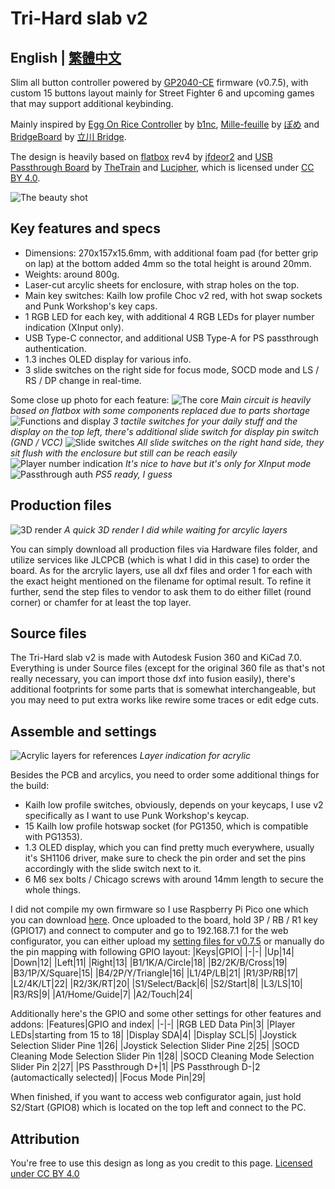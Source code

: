 # Tri-Hard slab v2
## **English | [繁體中文](README_zh-TW.md)**
Slim all button controller powered by [GP2040-CE](https://gp2040-ce.info/) firmware (v0.7.5), with custom 15 buttons layout mainly for Street Fighter 6 and upcoming games that may support additional keybinding.

Mainly inspired by [Egg On Rice Controller](https://github.com/b1nc/Egg-On-Rice-Controller) by [b1nc](https://github.com/b1nc), [Mille-feuille](https://pomegd.booth.pm/items/2685530) by [ぽめ](https://twitter.com/pomegd) and [BridgeBoard](https://bridgeshop.booth.pm/items/4869470) by [立川 Bridge](https://twitter.com/GBB_tachikawa).

The design is heavily based on [flatbox](https://github.com/jfedor2/flatbox) rev4 by [jfdeor2](https://github.com/jfedor2) and [USB Passthrough Board](https://github.com/OpenStickCommunity/Hardware/tree/main/USB%20Passthrough%20Board) by [TheTrain](https://github.com/TheTrainGoes) and [Lucipher](https://github.com/arntsonl), which is licensed under [CC BY 4.0](https://creativecommons.org/licenses/by/4.0/).

![The beauty shot](images/ths-000-main.jpg)
## Key features and specs
- Dimensions: 270x157x15.6mm, with additional foam pad (for better grip on lap) at the bottom added 4mm so the total height is around 20mm.
- Weights: around 800g.
- Laser-cut arcylic sheets for enclosure, with strap holes on the top.
- Main key switches: Kailh low profile Choc v2 red, with hot swap sockets and Punk Workshop's key caps.
- 1 RGB LED for each key, with additional 4 RGB LEDs for player number indication (XInput only).
- USB Type-C connector, and additional USB Type-A for PS passthrough authentication.
- 1.3 inches OLED display for various info.
- 3 slide switches on the right side for focus mode, SOCD mode and LS / RS / DP change in real-time.

Some close up photo for each feature:
![The core](images/ths-001-RP2040.jpg)
_Main circuit is heavily based on flatbox with some components replaced due to parts shortage_
![Functions and display](images/ths-002-menu-and-display.jpg)
_3 tactile switches for your daily stuff and the display on the top left, there's additional slide switch for display pin switch (GND / VCC)_
![Slide switches](images/ths-003-slide-switches.jpg)
_All slide switches on the right hand side, they sit flush with the enclosure but still can be reach easily_
![Player number indication](images/ths-004-player-led.jpg)
_It's nice to have but it's only for XInput mode_
![Passthrough auth](images/ths-005-PS-passthrough.jpg)
_PS5 ready, I guess_

## Production files
![3D render](images/tri-hard_slab_v2_render.png)
_A quick 3D render I did while waiting for arcylic layers_

You can simply download all production files via Hardware files folder, and utilize services like JLCPCB (which is what I did in this case) to order the board. As for the arcrylic layers, use all dxf files and order 1 for each with the exact height mentioned on the filename for optimal result.
To refine it further, send the step files to vendor to ask them to do either fillet (round corner) or chamfer for at least the top layer.

## Source files
The Tri-Hard slab v2 is made with Autodesk Fusion 360 and KiCad 7.0.
Everything is under Source files (except for the original 360 file as that's not really necessary, you can import those dxf into fusion easily), there's additional footprints for some parts that is somewhat interchangeable, but you may need to put extra works like rewire some traces or edit edge cuts.

## Assemble and settings
![Acrylic layers for references](images/tri-hard_slab_v2_render_exploded.png)
_Layer indication for acrylic_

Besides the PCB and arcylics, you need to order some additional things for the build:
- Kailh low profile switches, obviously, depends on your keycaps, I use v2 specifically as I want to use Punk Workshop's keycap.
- 15 Kailh low profile hotswap socket (for PG1350, which is compatible with PG1353).
- 1.3 OLED display, which you can find pretty much everywhere, usually it's SH1106 driver, make sure to check the pin order and set the pins accordingly with the slide switch next to it.
- 6 M6 sex bolts / Chicago screws with around 14mm length to secure the whole things.

I did not compile my own firmware so I use Raspberry Pi Pico one which you can download [here](https://gp2040-ce.info/#/download). Once uploaded to the board, hold 3P / RB / R1 key (GPIO17) and connect to computer and go to 192.168.7.1 for the web configurator, you can either upload my [setting files for v0.7.5](Setting%20files%20for%20GP2040-CE/gp2040ce_backup_20231024164547186.gp2040) or manually do the pin mapping with following GPIO layout:
|Keys|GPIO|
|-|-|
|Up|14|
|Down|12|
|Left|11|
|Right|13|
|B1/1K/A/Circle|18|
|B2/2K/B/Cross|19|
|B3/1P/X/Square|15|
|B4/2P/Y/Triangle|16|
|L1/4P/LB|21|
|R1/3P/RB|17|
|L2/4K/LT|22|
|R2/3K/RT|20|
|S1/Select/Back|6|
|S2/Start|8|
|L3/LS|10|
|R3/RS|9|
|A1/Home/Guide|7|
|A2/Touch|24|

Additionally here's the GPIO and some other settings for other features and addons:
|Features|GPIO and index|
|-|-|
|RGB LED Data Pin|3|
|Player LEDs|starting from 15 to 18|
|Display SDA|4|
|Display SCL|5|
|Joystick Selection Slider Pine 1|26|
|Joystick Selection Slider Pine 2|25|
|SOCD Cleaning Mode Selection Slider Pin 1|28|
|SOCD Cleaning Mode Selection Slider Pin 2|27|
|PS Passthrough D+|1|
|PS Passthrough D-|2 (automactically selected)|
|Focus Mode Pin|29|

When finished, if you want to access web configurator again, just hold S2/Start (GPIO8) which is located on the top left and connect to the PC.

## Attribution
You're free to use this design as long as you credit to this page.
[Licensed under CC BY 4.0](https://creativecommons.org/licenses/by/4.0/)
